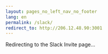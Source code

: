 ```yaml
---
layout: pages_no_left_nav_no_footer
lang: en
permalink: /slack/
redirect_to: http://206.12.48.90:3001
---
```


<body onload="window.location.replace('{{ page.redirect_to }}')">
  Redirecting to the Slack Invite page...
</body>
